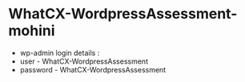 # WhatCX-WordpressAssessment-mohini

* wp-admin login details :
* user - WhatCX-WordpressAssessment
* password - WhatCX-WordpressAssessment